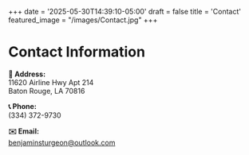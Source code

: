 +++
date = '2025-05-30T14:39:10-05:00'
draft = false
title = 'Contact'
featured_image = "/images/Contact.jpg"
+++

# Contact Information

**📍 Address:**  
11620 Airline Hwy Apt 214  
Baton Rouge, LA 70816  

**📞 Phone:**  
(334) 372-9730  

**✉️ Email:**  
[benjaminsturgeon@outlook.com](mailto:benjaminsturgeon@outlook.com)

